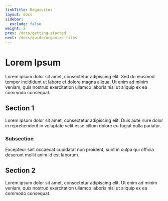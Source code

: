 ```yaml
---
linkTitle: Requisitos
layout: docs
sidebar:
  exclude: false
weight: 2
prev: /docs/getting-started
next: /docs/guide/organize-files
---
```


# Lorem Ipsum

Lorem ipsum dolor sit amet, consectetur adipiscing elit. Sed do eiusmod tempor incididunt ut labore et dolore magna aliqua. Ut enim ad minim veniam, quis nostrud exercitation ullamco laboris nisi ut aliquip ex ea commodo consequat.

## Section 1

Lorem ipsum dolor sit amet, consectetur adipiscing elit. Duis aute irure dolor in reprehenderit in voluptate velit esse cillum dolore eu fugiat nulla pariatur.

### Subsection

Excepteur sint occaecat cupidatat non proident, sunt in culpa qui officia deserunt mollit anim id est laborum.

## Section 2

Lorem ipsum dolor sit amet, consectetur adipiscing elit. Ut enim ad minim veniam, quis nostrud exercitation ullamco laboris nisi ut aliquip ex ea commodo consequat.
